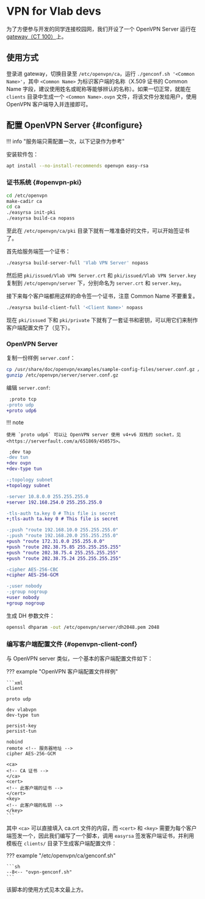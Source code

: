 # VPN for Vlab devs

为了方便参与开发的同学连接校园网，我们开设了一个 OpenVPN Server 运行在 [gateway（CT 100）](../servers/ct100.md)上。

## 使用方式

登录进 gateway，切换目录至 `/etc/openvpn/ca`，运行 `./genconf.sh '<Common Name>'`，其中 `<Common Name>` 为标识客户端的名称（X.509 证书的 Common Name 字段，建议使用姓名或昵称等能够辨认的名称）。如果一切正常，就能在 `clients` 目录中生成一个 `<Common Name>.ovpn` 文件，将该文件分发给用户，使用 OpenVPN 客户端导入并连接即可。

## 配置 OpenVPN Server {#configure}

!!! info "服务端只需配置一次，以下记录作为参考"

安装软件包：

```sh
apt install --no-install-recommends openvpn easy-rsa
```

### 证书系统 {#openvpn-pki}

```sh
cd /etc/openvpn
make-cadir ca
cd ca
./easyrsa init-pki
./easyrsa build-ca nopass
```

至此在 `/etc/openvpn/ca/pki` 目录下就有一堆准备好的文件，可以开始签证书了。

首先给服务端签一个证书：

```sh
./easyrsa build-server-full 'Vlab VPN Server' nopass
```

然后把 `pki/issued/Vlab VPN Server.crt` 和 `pki/issued/Vlab VPN Server.key` 复制到 `/etc/openvpn/server` 下，分别命名为 `server.crt` 和 `server.key`。

接下来每个客户端都用这样的命令签一个证书，注意 Common Name 不要重复。

```sh
./easyrsa build-client-full '<Client Name>' nopass
```

现在 `pki/issued` 下和 `pki/private` 下就有了一套证书和密钥，可以用它们来制作客户端配置文件了（见下）。

### OpenVPN Server

复制一份样例 `server.conf`：

```sh
cp /usr/share/doc/openvpn/examples/sample-config-files/server.conf.gz /etc/openvpn/server/
gunzip /etc/openvpn/server/server.conf.gz
```

编辑 `server.conf`:

```diff
 ;proto tcp
-proto udp
+proto udp6
```

!!! note

    使用 `proto udp6` 可以让 OpenVPN server 使用 v4+v6 双栈的 socket，见 <https://serverfault.com/a/651869/450575>。

```diff
 ;dev tap
-dev tun
+dev ovpn
+dev-type tun
```

```diff
-;topology subnet
+topology subnet
```

```diff
-server 10.8.0.0 255.255.255.0
+server 192.168.254.0 255.255.255.0
```

```diff
-tls-auth ta.key 0 # This file is secret
+;tls-auth ta.key 0 # This file is secret
```

```diff
-;push "route 192.168.10.0 255.255.255.0"
-;push "route 192.168.20.0 255.255.255.0"
+push "route 172.31.0.0 255.255.0.0"
+push "route 202.38.75.85 255.255.255.255"
+push "route 202.38.75.4 255.255.255.255"
+push "route 202.38.75.24 255.255.255.255"
```

```diff
-cipher AES-256-CBC
+cipher AES-256-GCM
```

```diff
-;user nobody
-;group nogroup
+user nobody
+group nogroup
```

生成 DH 参数文件：

```sh
openssl dhparam -out /etc/openvpn/server/dh2048.pem 2048
```

### 编写客户端配置文件 {#openvpn-client-conf}

与 OpenVPN server 类似，一个基本的客户端配置文件如下：

??? example "OpenVPN 客户端配置文件样例"

    ```xml
    client

    proto udp

    dev vlabvpn
    dev-type tun

    persist-key
    persist-tun

    nobind
    remote <!-- 服务器地址 -->
    cipher AES-256-GCM

    <ca>
    <!-- CA 证书 -->
    </ca>
    <cert>
    <!-- 此客户端的证书 -->
    </cert>
    <key>
    <!-- 此客户端的私钥 -->
    </key>
    ```

其中 `<ca>` 可以直接填入 ca.crt 文件的内容，而 `<cert>` 和 `<key>` 需要为每个客户端签发一个，因此我们编写了一个脚本，调用 `easyrsa` 签发客户端证书，并利用模板在 `clients/` 目录下生成客户端配置文件：

??? example "/etc/openvpn/ca/genconf.sh"

    ```sh
    --8<-- "ovpn-genconf.sh"
    ```

该脚本的使用方式见本文最上方。
